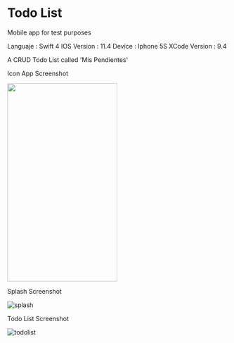 # Todo List
Mobile app for test purposes

Languaje : Swift 4
IOS Version : 11.4
Device : Iphone 5S
XCode Version : 9.4

A CRUD Todo List called 'Mis Pendientes'

Icon App Screenshot

<img src="https://user-images.githubusercontent.com/11413770/41135339-c3ae0160-6a96-11e8-85fa-cecd5d18cc73.png" width="250" height="450">

Splash Screenshot

![splash](https://user-images.githubusercontent.com/11413770/41160455-6afdc884-6af5-11e8-8c50-9dbb27568991.png)

Todo List Screenshot

![todolist](https://user-images.githubusercontent.com/11413770/41160456-6b156b6a-6af5-11e8-8e12-192a9eb041e3.png)

